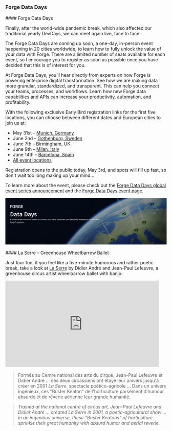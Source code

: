 <head>
<meta http-equiv="Content-Type" content="text/html; charset=utf-8">
<link rel="stylesheet" type="text/css" href="bc.css">
<script src="https://cdn.rawgit.com/google/code-prettify/master/loader/run_prettify.js" type="text/javascript"></script>
</head>

<!---

- Forge Data Days Global Event
  https://forge.autodesk.com/blog/announcing-forge-data-days-global-event-series
  
twitter:

 #RevitAPI code @AutodeskForge @AutodeskRevit #bim #DynamoBim #ForgeDevCon 

&ndash; 
...

linkedin:

#bim #DynamoBim #ForgeDevCon #Revit #API #IFC #SDK #AI #VisualStudio #Autodesk #AEC #adsk

the [Revit API discussion forum](http://forums.autodesk.com/t5/revit-api-forum/bd-p/160) thread

<center>
<img src="img/" alt="" title="" width="600"/>
<p style="font-size: 80%; font-style:italic"></p>
</center>

-->

### Forge Data Days

####<a name="2"></a> Forge Data Days

Finally, after the world-wide pandemic break, which also affected our traditional yearly DevDays, we can meet again live, face to face:

The Forge Data Days are coming up soon, a one-day, in-person event happening in 20 cities worldwide, to learn how to fully unlock the value of your data with Forge.
There are a limited number of seats available for each event, so I encourage you to register as soon as possible once you have decided that this is of interest for you.
 
At Forge Data Days, you’ll hear directly from experts on how Forge is powering enterprise digital transformation.
See how we are making data more granular, standardized, and transparent.
This can help you connect your teams, processes, and workflows.
Learn how new Forge data capabilities and APIs can increase your productivity, automation, and profitability. 
 
With the following exclusive Early Bird registration links for the first five locations, you can choose between different dates and European cities to join us at:
 
- May 31st &ndash; [Munich, Germany](https://cvent.autodesk.com/event/c064e191-cced-4cf6-a0ff-56a92a3c2689/summary)
- June 2nd &ndash; [Gothenburg, Sweden](https://cvent.autodesk.com/event/994e1f82-52fc-41a2-9a64-efadde9e4273/summary)
- June 7th &ndash; [Birmingham, UK](https://cvent.autodesk.com/event/bedd310d-fa7d-4b02-99dd-2c4c5b40293d/summary)
- June 9th &ndash; [Milan, Italy](https://cvent.autodesk.com/event/5733cfc3-51cf-41fb-bacf-457ba6b1ae97/summary)
- June 14th &ndash; [Barcelona, Spain](https://cvent.autodesk.com/event/84021b3b-9286-4586-af2a-c6b1f2b5f301/summary)
- [All event locations](https://forge.autodesk.com/forge-data-days)

Registration opens to the public today, May 3rd, and spots will fill up fast, so don't wait too long making up your mind...

To learn more about the event, please check out
the [Forge Data Days global event series announcement](https://forge.autodesk.com/blog/announcing-forge-data-days-global-event-series) and 
the [Forge Data Days event page](https://forge.autodesk.com/forge-data-days).


<center>
<img src="img/2022_forge_data_days.png" alt="Forge Data Days" title="Forge Data Days" width="800"/> <!-- 1200 -->
</center>



####<a name="4"></a> La Serre &ndash; Greenhouse Wheelbarrow Ballet

Just four fun, if you feel like a five-minute humorous and rather poetic break, take a look at
[La Serre](https://youtu.be/G1XarNWgzCk) by Didier André and Jean-Paul Lefeuvre,
a greenhouse circus artist wheelbarrow ballet with banjo:

<iframe width="480" height="270" src="https://www.youtube.com/embed/G1XarNWgzCk" title="YouTube video player" frameborder="0" allow="accelerometer; autoplay; clipboard-write; encrypted-media; gyroscope; picture-in-picture" allowfullscreen></iframe>

> Formés au Centre national des arts du cirque, Jean-Paul Lefeuvre et Didier André ... ces deux circassiens ont étayé leur univers jusqu'à créer en 2001 <i>La Serre</i>, spectacle poético-agricole ... Dans un univers ingénieux, ces "Buster Keaton" de l'horticulture parsèment d'humour absurde et de rêverie aérienne leur grande humanité.

> <i>Trained at the national centre of circus art, Jean-Paul Lefeuvre and Didier André ... created La Serre in 2001, a poetic-agricultural show ... in an ingenious universe, these "Buster Keatons" of horticulture sprinkle their great humanity with absurd humor and aerial reverie.</i>

